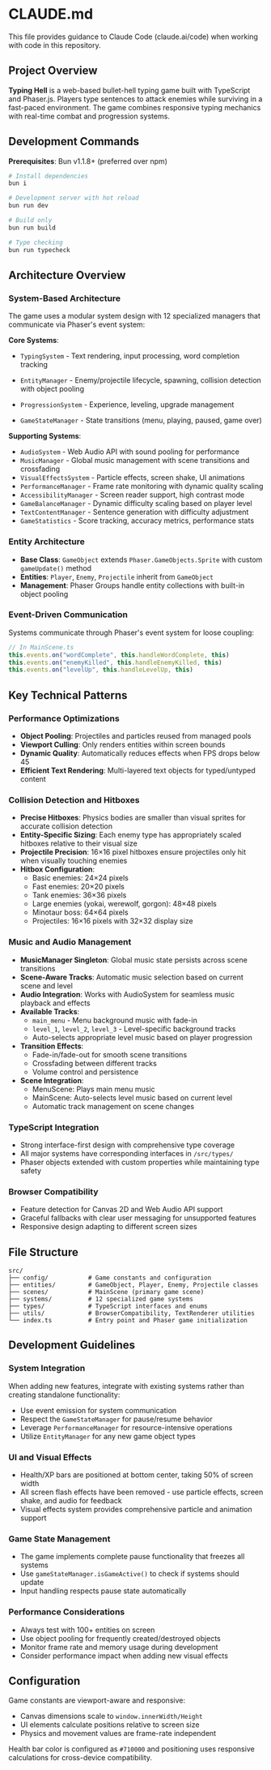 # CLAUDE.md

This file provides guidance to Claude Code (claude.ai/code) when working with code in this repository.

## Project Overview

**Typing Hell** is a web-based bullet-hell typing game built with TypeScript and Phaser.js. Players type sentences to attack enemies while surviving in a fast-paced environment. The game combines responsive typing mechanics with real-time combat and progression systems.

## Development Commands

**Prerequisites**: Bun v1.1.8+ (preferred over npm)

```bash
# Install dependencies
bun i

# Development server with hot reload
bun run dev

# Build only
bun run build

# Type checking
bun run typecheck
```

## Architecture Overview

### System-Based Architecture

The game uses a modular system design with 12 specialized managers that communicate via Phaser's event system:

**Core Systems**:

- `TypingSystem` - Text rendering, input processing, word completion tracking

- `EntityManager` - Enemy/projectile lifecycle, spawning, collision detection with object pooling
- `ProgressionSystem` - Experience, leveling, upgrade management
- `GameStateManager` - State transitions (menu, playing, paused, game over)

**Supporting Systems**:

- `AudioSystem` - Web Audio API with sound pooling for performance
- `MusicManager` - Global music management with scene transitions and crossfading
- `VisualEffectsSystem` - Particle effects, screen shake, UI animations
- `PerformanceManager` - Frame rate monitoring with dynamic quality scaling
- `AccessibilityManager` - Screen reader support, high contrast mode
- `GameBalanceManager` - Dynamic difficulty scaling based on player level
- `TextContentManager` - Sentence generation with difficulty adjustment
- `GameStatistics` - Score tracking, accuracy metrics, performance stats

### Entity Architecture

- **Base Class**: `GameObject` extends `Phaser.GameObjects.Sprite` with custom `gameUpdate()` method
- **Entities**: `Player`, `Enemy`, `Projectile` inherit from `GameObject`
- **Management**: Phaser Groups handle entity collections with built-in object pooling

### Event-Driven Communication

Systems communicate through Phaser's event system for loose coupling:

```typescript
// In MainScene.ts
this.events.on("wordComplete", this.handleWordComplete, this)
this.events.on("enemyKilled", this.handleEnemyKilled, this)
this.events.on("levelUp", this.handleLevelUp, this)
```

## Key Technical Patterns

### Performance Optimizations

- **Object Pooling**: Projectiles and particles reused from managed pools
- **Viewport Culling**: Only renders entities within screen bounds
- **Dynamic Quality**: Automatically reduces effects when FPS drops below 45
- **Efficient Text Rendering**: Multi-layered text objects for typed/untyped content

### Collision Detection and Hitboxes

- **Precise Hitboxes**: Physics bodies are smaller than visual sprites for accurate collision detection
- **Entity-Specific Sizing**: Each enemy type has appropriately scaled hitboxes relative to their visual size
- **Projectile Precision**: 16×16 pixel hitboxes ensure projectiles only hit when visually touching enemies
- **Hitbox Configuration**:
  - Basic enemies: 24×24 pixels
  - Fast enemies: 20×20 pixels
  - Tank enemies: 36×36 pixels
  - Large enemies (yokai, werewolf, gorgon): 48×48 pixels
  - Minotaur boss: 64×64 pixels
  - Projectiles: 16×16 pixels with 32×32 display size

### Music and Audio Management

- **MusicManager Singleton**: Global music state persists across scene transitions
- **Scene-Aware Tracks**: Automatic music selection based on current scene and level
- **Audio Integration**: Works with AudioSystem for seamless music playback and effects
- **Available Tracks**:
  - `main_menu` - Menu background music with fade-in
  - `level_1`, `level_2`, `level_3` - Level-specific background tracks
  - Auto-selects appropriate level music based on player progression
- **Transition Effects**:
  - Fade-in/fade-out for smooth scene transitions
  - Crossfading between different tracks
  - Volume control and persistence
- **Scene Integration**:
  - MenuScene: Plays main menu music
  - MainScene: Auto-selects level music based on current level
  - Automatic track management on scene changes

### TypeScript Integration

- Strong interface-first design with comprehensive type coverage
- All major systems have corresponding interfaces in `/src/types/`
- Phaser objects extended with custom properties while maintaining type safety

### Browser Compatibility

- Feature detection for Canvas 2D and Web Audio API support
- Graceful fallbacks with clear user messaging for unsupported features
- Responsive design adapting to different screen sizes

## File Structure

```
src/
├── config/           # Game constants and configuration
├── entities/         # GameObject, Player, Enemy, Projectile classes
├── scenes/           # MainScene (primary game scene)
├── systems/          # 12 specialized game systems
├── types/            # TypeScript interfaces and enums
├── utils/            # BrowserCompatibility, TextRenderer utilities
└── index.ts          # Entry point and Phaser game initialization
```

## Development Guidelines

### System Integration

When adding new features, integrate with existing systems rather than creating standalone functionality:

- Use event emission for system communication
- Respect the `GameStateManager` for pause/resume behavior
- Leverage `PerformanceManager` for resource-intensive operations
- Utilize `EntityManager` for any new game object types

### UI and Visual Effects

- Health/XP bars are positioned at bottom center, taking 50% of screen width
- All screen flash effects have been removed - use particle effects, screen shake, and audio for feedback
- Visual effects system provides comprehensive particle and animation support

### Game State Management

- The game implements complete pause functionality that freezes all systems
- Use `gameStateManager.isGameActive()` to check if systems should update
- Input handling respects pause state automatically

### Performance Considerations

- Always test with 100+ entities on screen
- Use object pooling for frequently created/destroyed objects
- Monitor frame rate and memory usage during development
- Consider performance impact when adding new visual effects

## Configuration

Game constants are viewport-aware and responsive:

- Canvas dimensions scale to `window.innerWidth/Height`
- UI elements calculate positions relative to screen size
- Physics and movement values are frame-rate independent

Health bar color is configured as `#710000` and positioning uses responsive calculations for cross-device compatibility.
